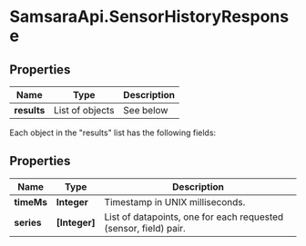 # SamsaraApi.SensorHistoryResponse

## Properties
Name | Type | Description
------------ | ------------- | -------------
**results** | List of objects | See below

Each object in the "results" list has the following fields:

## Properties
Name | Type | Description
------------ | ------------- | -------------
**timeMs** | **Integer** | Timestamp in UNIX milliseconds.
**series** | **[Integer]** | List of datapoints, one for each requested (sensor, field) pair.



